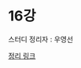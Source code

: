 # 16강

스터디 정리자 : 우영선

[정리 링크](https://github.com/youngsunWoo/sunny-archive/blob/master/docs/java/modern_Java_In_Action/Chapter16.md)